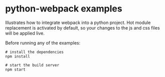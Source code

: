 python-webpack examples
=======================

Illustrates how to integrate webpack into a python project. Hot module replacement is activated by default,
so your changes to the js and css files will be applied live.

Before running any of the examples:

```
# install the dependencies
npm install

# start the build server
npm start
```
